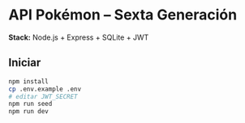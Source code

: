 # API Pokémon – Sexta Generación

**Stack:** Node.js + Express + SQLite + JWT

## Iniciar

```bash
npm install
cp .env.example .env
# editar JWT_SECRET
npm run seed
npm run dev
